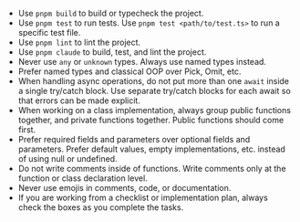 - Use `pnpm build` to build or typecheck the project.
- Use `pnpm test` to run tests. Use `pnpm test <path/to/test.ts>` to run a specific test file.
- Use `pnpm lint` to lint the project.
- Use `pnpm claude` to build, test, and lint the project.
- Never use `any` or `unknown` types. Always use named types instead.
- Prefer named types and classical OOP over Pick, Omit, etc.
- When handling async operations, do not put more than one `await` inside a single try/catch block. Use separate try/catch blocks for each await so that errors can be made explicit.
- When working on a class implementation, always group public functions together, and private functions together. Public functions should come first.
- Prefer required fields and parameters over optional fields and parameters. Prefer default values, empty implementations, etc. instead of using null or undefined.
- Do not write comments inside of functions. Write comments only at the function or class declaration level.
- Never use emojis in comments, code, or documentation.
- If you are working from a checklist or implementation plan, always check the boxes as you complete the tasks.
